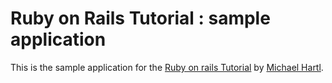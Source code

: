 # Ruby on Rails Tutorial : sample application

This is the sample application for the [Ruby on rails Tutorial](http://railstutorial.org/) by [Michael Hartl](http://michaelhartl.com/).